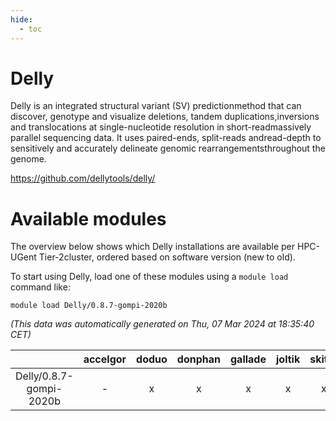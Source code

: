 ```yaml
---
hide:
  - toc
---
```


Delly
=====


Delly is an integrated structural variant (SV) predictionmethod that can discover, genotype and visualize deletions, tandem duplications,inversions and translocations at single-nucleotide resolution in short-readmassively parallel sequencing data. It uses paired-ends, split-reads andread-depth to sensitively and accurately delineate genomic rearrangementsthroughout the genome.

https://github.com/dellytools/delly/
# Available modules


The overview below shows which Delly installations are available per HPC-UGent Tier-2cluster, ordered based on software version (new to old).

To start using Delly, load one of these modules using a `module load` command like:

```shell
module load Delly/0.8.7-gompi-2020b
```

*(This data was automatically generated on Thu, 07 Mar 2024 at 18:35:40 CET)*  

| |accelgor|doduo|donphan|gallade|joltik|skitty|
| :---: | :---: | :---: | :---: | :---: | :---: | :---: |
|Delly/0.8.7-gompi-2020b|-|x|x|x|x|x|
